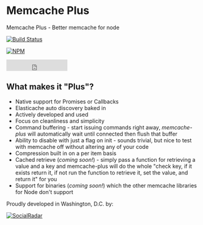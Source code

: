 # Memcache Plus

Memcache Plus - Better memcache for node

[![Build Status](https://travis-ci.org/socialradar/memcache-plus.svg?branch=master)](https://travis-ci.org/socialradar/memcache-plus)

[![NPM](https://nodei.co/npm/memcache-plus.png)](https://nodei.co/npm/memcache-plus?downloads=true)

<iframe src="https://ghbtns.com/github-btn.html?user=socialradar&repo=memcache-plus&type=star&count=true&size=large" frameborder="0" scrolling="0" width="160px" height="30px"></iframe>

## What makes it "Plus"?

* Native support for Promises or Callbacks
* Elasticache auto discovery baked in
* Actively developed and used
* Focus on cleanliness and simplicity
* Command buffering - start issuing commands right away, *memcache-plus* will automatically wait until connected then flush that buffer
* Ability to disable with just a flag on init - sounds trivial, but nice to test with memcache off without altering any of your code
* Compression built in on a per item basis
* Cached retrieve (*coming soon!*) - simply pass a function for retrieving a value and a key and memcache-plus will do the whole "check key, if it exists return it, if not run the function to retrieve it, set the value, and return it" for you
* Support for binaries (*coming soon!*) which the other memcache libraries for Node don't support

Proudly developed in Washington, D.C. by:

[![SocialRadar](https://raw.github.com/socialradar/batch-request/master/social-radar-black-orange.png)](http://socialradar.com)
